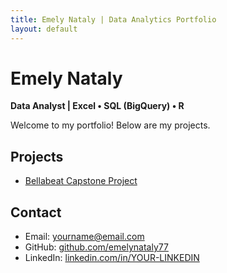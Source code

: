 ```yaml
---
title: Emely Nataly | Data Analytics Portfolio
layout: default
---
```


# Emely Nataly  
**Data Analyst | Excel • SQL (BigQuery) • R**

Welcome to my portfolio! Below are my projects.

## Projects
- [Bellabeat Capstone Project](bellabeat.md)

## Contact
- Email: yourname@email.com
- GitHub: [github.com/emelynataly77](https://github.com/emelynataly77)
- LinkedIn: [linkedin.com/in/YOUR-LINKEDIN](https://linkedin.com/in/YOUR-LINKEDIN)
